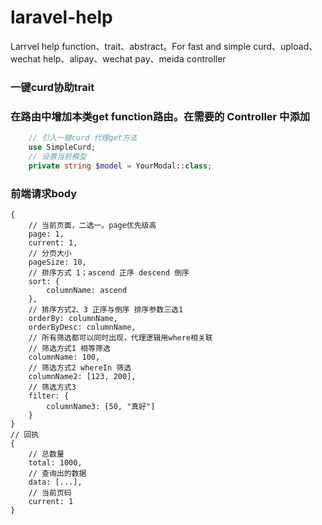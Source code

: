 # laravel-help
Larrvel help function、trait、abstract。For fast and simple curd、upload、wechat help、alipay、wechat pay、meida controller


### 一键curd协助trait

### 在路由中增加本类get function路由。在需要的 Controller 中添加
```PHP
    // 引入一键curd 代理get方法
    use SimpleCurd;
    // 设置当前模型
    private string $model = YourModal::class;
```
### 前端请求body
```
{
    // 当前页面，二选一。page优先级高
    page: 1,
    current: 1,
    // 分页大小
    pageSize: 10,
    // 排序方式 1；ascend 正序 descend 倒序
    sort: {
        columnName: ascend
    },
    // 排序方式2、3 正序与倒序 排序参数三选1
    orderBy: columnName,
    orderByDesc: columnName,
    // 所有筛选都可以同时出现，代理逻辑用where相关联
    // 筛选方式1 相等筛选
    columnName: 100,
    // 筛选方式2 whereIn 筛选
    columnName2: [123, 200],
    // 筛选方式3 
    filter: {
        columnName3: [50, "真好"]
    }
}
// 回执
{
    // 总数量
    total: 1000,
    // 查询出的数据
    data: [...],
    // 当前页码
    current: 1
}
```
